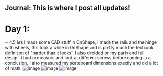 ## Journal: This is where I post all updates!

# Day 1:
~ 4.5 hrs
I made some CAD stuff in OnShape, I made the rails and the hinge with wheels, this took a while in OnShape and is pretty much the textbook definition of "harder than it looks". I also decided on my parts and full design. I had to measure and look at different screws before coming to a conclusion, I also measured my skateboard dimensions exactly and did a lot of math. ![image](https://github.com/user-attachments/assets/9870e610-06cf-48e0-83f9-0a7853ed46b5) ![image](https://github.com/user-attachments/assets/cdd1107d-787a-4e14-af93-58a5deb9090d) ![image](https://github.com/user-attachments/assets/1db342b4-5084-424b-9297-d9374f8e111f)


